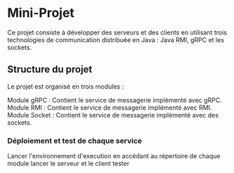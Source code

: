 # Mini-Projet
Ce projet consiste à développer des serveurs et des clients en utilisant trois technologies de communication distribuée en Java : Java RMI, gRPC et les sockets.

## Structure du projet
Le projet est organisé en trois modules :

Module gRPC : Contient le service de messagerie implémenté avec gRPC.
Module RMI : Contient le service de messagerie implémenté avec RMI.
Module Socket : Contient le service de messagerie implémenté avec des sockets.

### Déploiement et test de chaque service
Lancer l'environnement d'execution en accédant au répertoire de chaque module 
lancer le serveur et le client 
tester 
